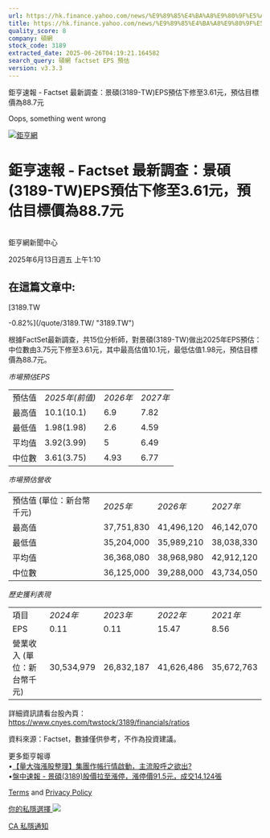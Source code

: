 ```yaml
---
url: https://hk.finance.yahoo.com/news/%E9%89%85%E4%BA%A8%E9%80%9F%E5%A0%B1-factset-%E6%9C%80%E6%96%B0%E8%AA%BF%E6%9F%A5-%E6%99%AF%E7%A2%A9-3189-081059452.html
title: https://hk.finance.yahoo.com/news/%E9%89%85%E4%BA%A8%E9%80%9F%E5%A0%B1-factset-%E6%9C%80%E6%96%B0%E8
quality_score: 8
company: 碩網
stock_code: 3189
extracted_date: 2025-06-26T04:19:21.164582
search_query: 碩網 factset EPS 預估
version: v3.3.3
---
```


鉅亨速報 - Factset 最新調查：景碩(3189-TW)EPS預估下修至3.61元，預估目標價為88.7元 


Oops, something went wrong

 

[![鉅亨網](https://s.yimg.com/ny/api/res/1.2/UM5hrThmhlnSiBO4o4qlLg--/YXBwaWQ9aGlnaGxhbmRlcjt3PTE0NjtoPTQ4O2NmPXdlYnA-/https://s.yimg.com/os/creatr-uploaded-images/2020-01/147c7630-36ab-11ea-ae7c-5ee7a0016555)](http://www.cnyes.com/ "鉅亨網")

# 鉅亨速報 - Factset 最新調查：景碩(3189-TW)EPS預估下修至3.61元，預估目標價為88.7元

![](data:image/gif;base64,R0lGODlhAQABAIAAAAAAAP///ywAAAAAAQABAAACAUwAOw==)

鉅亨網新聞中心

2025年6月13日週五 上午1:10

## 在這篇文章中:

[3189.TW

-0.82%](/quote/3189.TW/ "3189.TW")

根據FactSet最新調查，共15位分析師，對景碩(3189-TW)做出2025年EPS預估：中位數由3.75元下修至3.61元，其中最高估值10.1元，最低估值1.98元，預估目標價為88.7元。

*市場預估EPS*

|  |  |  |  |
| --- | --- | --- | --- |
| 預估值 | *2025年(前值)* | *2026年* | *2027年* |
| 最高值 | 10.1(10.1) | 6.9 | 7.82 |
| 最低值 | 1.98(1.98) | 2.6 | 4.59 |
| 平均值 | 3.92(3.99) | 5 | 6.49 |
| 中位數 | 3.61(3.75) | 4.93 | 6.77 |

*市場預估營收*

|  |  |  |  |
| --- | --- | --- | --- |
| 預估值 (單位：新台幣千元) | *2025年* | *2026年* | *2027年* |
| 最高值 | 37,751,830 | 41,496,120 | 46,142,070 |
| 最低值 | 35,204,000 | 35,989,210 | 38,038,330 |
| 平均值 | 36,368,080 | 38,968,980 | 42,912,120 |
| 中位數 | 36,125,000 | 39,288,000 | 43,734,050 |

*歷史獲利表現*

|  |  |  |  |  |
| --- | --- | --- | --- | --- |
| 項目 | *2024年* | *2023年* | *2022年* | *2021年* |
| EPS | 0.11 | 0.11 | 15.47 | 8.56 |
| 營業收入 (單位：新台幣千元) | 30,534,979 | 26,832,187 | 41,626,486 | 35,672,763 |

詳細資訊請看台股內頁：  
<https://www.cnyes.com/twstock/3189/financials/ratios>

資料來源：Factset，數據僅供參考，不作為投資建議。

更多鉅亨報導  
•[【量大強漲股整理】集團作帳行情啟動，主流股呼之欲出?](https://news.cnyes.com/news/id/6018682?utm_source=yahoo&utm_medium=RSS&utm_campaign=relate)  
•[盤中速報 - 景碩(3189)股價拉至漲停，漲停價91.5元，成交14,124張](https://news.cnyes.com/news/id/6017985?utm_source=yahoo&utm_medium=RSS&utm_campaign=relate)

[Terms](https://guce.yahoo.com/terms?locale=zh-Hant-HK)  and [Privacy Policy](https://guce.yahoo.com/privacy-policy?locale=zh-Hant-HK)

[你的私隱選擇 ![](https://s.yimg.com/dv/static/siteApp/img/privacy-choice-control.png)](https://guce.yahoo.com/state-controls?locale=zh-Hant-HK&state=CA)

[CA 私隱通知](https://guce.yahoo.com/ca-notice?locale=zh-Hant-HK)